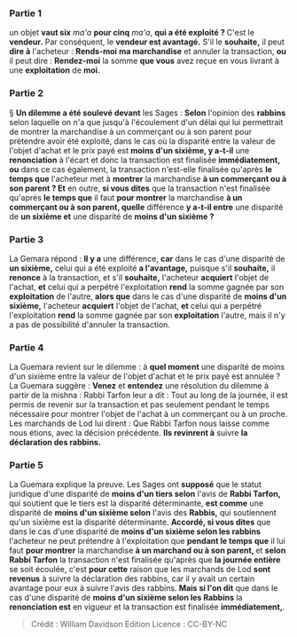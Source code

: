 
### Partie 1
un objet <b>vaut six</b> <i>ma'a</i> <b>pour cinq</b> <i>ma'a</i>, <b>qui a été exploité ? </b> C'est le <b>vendeur.</b> Par conséquent, le <b>vendeur est avantagé.</b> S'il le <b>souhaite,</b> il peut <b>dire à</b> l'acheteur : <b>Rends-moi</b> <b>ma marchandise</b> et annuler la transaction, <b>ou</b> il peut dire : <b>Rendez-moi</b> la somme <b>que vous</b> avez reçue en vous livrant à une <b>exploitation</b> de <b>moi.</b>

### Partie 2
§ <b>Un dilemme a été soulevé devant</b> les Sages : <b>Selon</b> l'opinion des <b>rabbins</b> selon laquelle on n'a que jusqu'à l'écoulement d'un délai qui lui permettrait de montrer la marchandise à un commerçant ou à son parent pour prétendre avoir été exploité, dans le cas où la disparité entre la valeur de l'objet d'achat et le prix payé est <b>moins d'un sixième, y a-t-il</b> une <b>renonciation</b> à l'écart et donc la transaction est finalisée <b>immédiatement, ou</b> dans ce cas également, la transaction n'est-elle finalisée qu'après <b>le temps que</b> l'acheteur met à <b>montrer</b> la marchandise <b>à un commerçant ou à son parent ? Et</b> en outre, <b>si vous dites</b> que la transaction n'est finalisée qu'après <b>le temps que</b> il faut <b>pour montrer</b> la marchandise <b>à un commerçant ou à son parent, quelle</b> différence <b>y a-t-il entre</b> une disparité de <b>un sixième et</b> une disparité de <b>moins d'un sixième ?</b>

### Partie 3
La Gemara répond : <b>Il y a</b> une différence, <b>car</b> dans le cas d'une disparité de <b>un sixième,</b> celui qui a été exploité <b>a l'avantage,</b> puisque s'il <b>souhaite,</b> il <b>renonce</b> à la transaction, et s'il <b>souhaite,</b> l'acheteur <b>acquiert</b> l'objet de l'achat, <b>et</b> celui qui a perpétré l'exploitation <b>rend</b> la somme gagnée par son <b>exploitation</b> de l'autre, <b>alors que</b> dans le cas d'une disparité de <b>moins d'un sixième,</b> l'acheteur <b>acquiert</b> l'objet de l'achat, <b>et</b> celui qui a perpétré l'exploitation <b>rend</b> la somme gagnée par son <b>exploitation</b> l'autre, mais il n'y a pas de possibilité d'annuler la transaction.

### Partie 4
La Guemara revient sur le dilemme : à <b>quel moment</b> une disparité de moins d'un sixième entre la valeur de l'objet d'achat et le prix payé est annulée ? La Guemara suggère : <b>Venez</b> et <b>entendez</b> une résolution du dilemme à partir de la mishna : Rabbi Tarfon leur a dit : Tout au long de la journée, il est permis de revenir sur la transaction et pas seulement pendant le temps nécessaire pour montrer l'objet de l'achat à un commerçant ou à un proche. Les marchands de Lod lui dirent : Que Rabbi Tarfon nous laisse comme nous étions, avec la décision précédente. <b>Ils revinrent à</b> suivre <b>la déclaration des rabbins.</b>

### Partie 5
La Guemara explique la preuve. Les Sages ont <b>supposé</b> que le statut juridique d'une disparité de <b>moins d'un tiers selon</b> l'avis de <b>Rabbi Tarfon,</b> qui soutient que le tiers est la disparité déterminante, <b>est comme</b> une disparité de <b>moins d'un sixième selon</b> l'avis des <b>Rabbis,</b> qui soutiennent qu'un sixième est la disparité déterminante. <b>Accordé, si vous dites</b> que dans le cas d'une disparité de <b>moins d'un sixième selon les rabbins</b> l'acheteur ne peut prétendre à l'exploitation que <b>pendant le temps que</b> il lui faut <b>pour montrer</b> la marchandise <b>à un marchand ou à son parent, </b> et <b>selon Rabbi Tarfon</b> la transaction n'est finalisée qu'après que <b>la journée entière</b> se soit écoulée, c'est <b>pour cette</b> raison que les marchands de Lod <b>sont revenus</b> à suivre la déclaration des rabbins, car il y avait un certain avantage pour eux à suivre l'avis des rabbins. <b>Mais si l'on dit</b> que dans le cas d'une disparité de <b>moins d'un sixième selon les Rabbins</b> la <b>renonciation est</b> en vigueur et la transaction est finalisée <b>immédiatement,</b>.

>Crédit : William Davidson Edition
>Licence : CC-BY-NC